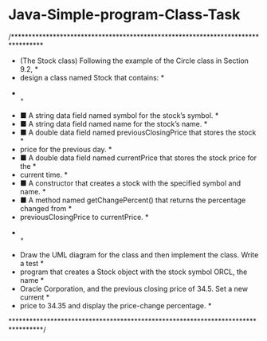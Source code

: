 # Java-Simple-program-Class-Task
/*********************************************************************************
* (The Stock class) Following the example of the Circle class in Section 9.2,    *
* design a class named Stock that contains:                                      *
*                                                                                *
* ■ A string data field named symbol for the stock’s symbol.                     *
* ■ A string data field named name for the stock’s name.                         *
* ■ A double data field named previousClosingPrice that stores the stock         *
*   price for the previous day.                                                  *
* ■ A double data field named currentPrice that stores the stock price for the   *
*   current time.                                                                *
* ■ A constructor that creates a stock with the specified symbol and name.       *
* ■ A method named getChangePercent() that returns the percentage changed from   *
*   previousClosingPrice to currentPrice.                                        *
*                                                                                *
* Draw the UML diagram for the class and then implement the class. Write a test  *
* program that creates a Stock object with the stock symbol ORCL, the name       *
* Oracle Corporation, and the previous closing price of 34.5. Set a new current  *
* price to 34.35 and display the price-change percentage.                        *

*********************************************************************************/
